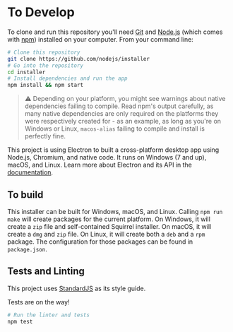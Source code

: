 # To Develop

To clone and run this repository you'll need [Git](https://git-scm.com) and [Node.js](https://nodejs.org/en/download/) (which comes with [npm](http://npmjs.com)) installed on your computer. From your command line:

```bash
# Clone this repository
git clone https://github.com/nodejs/installer
# Go into the repository
cd installer
# Install dependencies and run the app
npm install && npm start
```

> :warning: Depending on your platform, you might see warnings about native dependencies failing to compile. Read npm's output carefully, as many native dependencies are only required on the platforms they were respectively created for - as an example, as long as you're on Windows or Linux, `macos-alias` failing to compile and install is perfectly fine.

This project is using Electron to built a cross-platform desktop app using Node.js, Chromium, and native code. It runs on Windows (7 and up), macOS, and Linux. Learn more about Electron and its API in the [documentation](http://electron.atom.io/docs/latest).

## To build

This installer can be built for Windows, macOS, and Linux. Calling `npm run make` will create packages for the current platform. On Windows, it will create a `zip` file and self-contained Squirrel installer. On macOS, it will create a `dmg` and `zip` file. On Linux, it will create both a `deb` and a `rpm` package. The configuration for those packages can be found in `package.json`.

## Tests and Linting

This project uses [StandardJS](http://standardjs.com/) as its style guide.

Tests are on the way!

```bash
# Run the linter and tests
npm test
```
